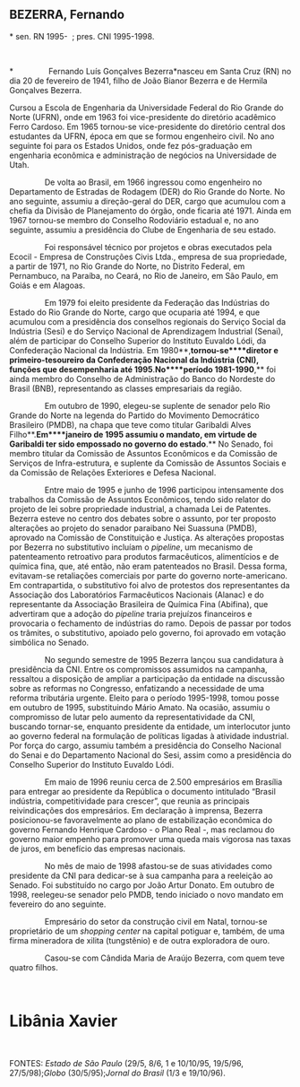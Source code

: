 BEZERRA, Fernando
-----------------

\* sen. RN 1995-  ; pres. CNI 1995-1998.

 

*                Fernando Luís Gonçalves Bezerra*nasceu em Santa Cruz
(RN) no dia 20 de fevereiro de 1941, filho de João Bianor Bezerra e de
Hermila Gonçalves Bezerra.

Cursou a Escola de Engenharia da Universidade Federal do Rio Grande do
Norte (UFRN), onde em 1963 foi vice-presidente do diretório acadêmico
Ferro Cardoso. Em 1965 tornou-se vice-presidente do diretório central
dos estudantes da UFRN, época em que se formou engenheiro civil. No ano
seguinte foi para os Estados Unidos, onde fez pós-graduação em
engenharia econômica e administração de negócios na Universidade de
Utah.

                De volta ao Brasil, em 1966 ingressou como engenheiro no
Departamento de Estradas de Rodagem (DER) do Rio Grande do Norte. No ano
seguinte, assumiu a direção-geral do DER, cargo que acumulou com a
chefia da Divisão de Planejamento do órgão, onde ficaria até 1971. Ainda
em 1967 tornou-se membro do Conselho Rodoviário estadual e, no ano
seguinte, assumiu a presidência do Clube de Engenharia de seu estado.

                Foi responsável técnico por projetos e obras executados
pela Ecocil - Empresa de Construções Civis Ltda., empresa de sua
propriedade, a partir de 1971, no Rio Grande do Norte, no Distrito
Federal, em Pernambuco, na Paraíba, no Ceará, no Rio de Janeiro, em São
Paulo, em Goiás e em Alagoas.

                Em 1979 foi eleito presidente da Federação das
Indústrias do Estado do Rio Grande do Norte, cargo que ocuparia até
1994, e que acumulou com a presidência dos conselhos regionais do
Serviço Social da Indústria (Sesi) e do Serviço Nacional de Aprendizagem
Industrial (Senai), além de participar do Conselho Superior do Instituto
Euvaldo Lódi, da Confederação Nacional da Indústria. Em
1980**,**tornou-se****diretor e primeiro-tesoureiro da Confederação
Nacional da Indústria (CNI), funções que desempenharia até
1995**.**No****período 1981-1990**,** foi ainda membro do Conselho de
Administração do Banco do Nordeste do Brasil (BNB), representando as
classes empresariais da região. 

                Em outubro de 1990, elegeu-se suplente de senador pelo
Rio Grande do Norte na legenda do Partido do Movimento Democrático
Brasileiro (PMDB), na chapa que teve como titular Garibaldi Alves
Filho**.**Em****janeiro de 1995 assumiu o mandato, em virtude de
Garibaldi ter sido empossado no governo do estado**.** No Senado, foi
membro titular da Comissão de Assuntos Econômicos e da Comissão de
Serviços de Infra-estrutura, e suplente da Comissão de Assuntos Sociais
e da Comissão de Relações Exteriores e Defesa Nacional.

                Entre maio de 1995 e junho de 1996 participou
intensamente dos trabalhos da Comissão de Assuntos Econômicos, tendo
sido relator do projeto de lei sobre propriedade industrial, a chamada
Lei de Patentes. Bezerra esteve no centro dos debates sobre o assunto,
por ter proposto alterações ao projeto do senador paraibano Nei Suassuna
(PMDB), aprovado na Comissão de Constituição e Justiça. As alterações
propostas por Bezerra no substitutivo incluíam o *pipeline*, um
mecanismo de patenteamento retroativo para produtos farmacêuticos,
alimentícios e de química fina, que, até então, não eram patenteados no
Brasil. Dessa forma, evitavam-se retaliações comerciais por parte do
governo norte-americano. Em contrapartida, o substitutivo foi alvo de
protestos dos representantes da Associação dos Laboratórios
Farmacêuticos Nacionais (Alanac) e do representante da Associação
Brasileira de Química Fina (Abifina), que advertiram que a adoção do
*pipeline* traria prejuízos financeiros e provocaria o fechamento de
indústrias do ramo. Depois de passar por todos os trâmites, o
substitutivo, apoiado pelo governo, foi aprovado em votação simbólica no
Senado.

                No segundo semestre de 1995 Bezerra lançou sua
candidatura à presidência da CNI. Entre os compromissos assumidos na
campanha, ressaltou a disposição de ampliar a participação da entidade
na discussão sobre as reformas no Congresso, enfatizando a necessidade
de uma reforma tributária urgente. Eleito para o período 1995-1998,
tomou posse em outubro de 1995, substituindo Mário Amato. Na ocasião,
assumiu o compromisso de lutar pelo aumento da representatividade da
CNI, buscando tornar-se, enquanto presidente da entidade, um
interlocutor junto ao governo federal na formulação de políticas ligadas
à atividade industrial. Por força do cargo, assumiu também a presidência
do Conselho Nacional do Senai e do Departamento Nacional do Sesi, assim
como a presidência do Conselho Superior do Instituto Euvaldo Lódi.

                Em maio de 1996 reuniu cerca de 2.500 empresários em
Brasília para entregar ao presidente da República o documento intitulado
“Brasil indústria, competitividade para crescer”, que reunia as
principais reivindicações dos empresários. Em declaração à imprensa,
Bezerra posicionou-se favoravelmente ao plano de estabilização econômica
do governo Fernando Henrique Cardoso - o Plano Real -, mas reclamou do
governo maior empenho para promover uma queda mais vigorosa nas taxas de
juros, em benefício das empresas nacionais.

                No mês de maio de 1998 afastou-se de suas atividades
como presidente da CNI para dedicar-se à sua campanha para a reeleição
ao Senado. Foi substituído no cargo por João Artur Donato. Em outubro de
1998, reelegeu-se senador pelo PMDB, tendo iniciado o novo mandato em
fevereiro do ano seguinte.

                Empresário do setor da construção civil em Natal,
tornou-se proprietário de um *shopping center* na capital potiguar e,
também, de uma firma mineradora de xilita (tungstênio) e de outra
exploradora de ouro.

                Casou-se com Cândida Maria de Araújo Bezerra, com quem
teve quatro filhos.

 

Libânia Xavier
==============

 

FONTES: *Estado de São Paulo* (29/5, 8/6, 1 e 10/10/95, 19/5/96,
27/5/98);*Globo* (30/5/95);*Jornal do Brasil* (1/3 e 19/10/96).
